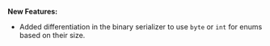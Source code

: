 **New Features:**

* Added differentiation in the binary serializer to use `byte` or `int` for enums based on their size.